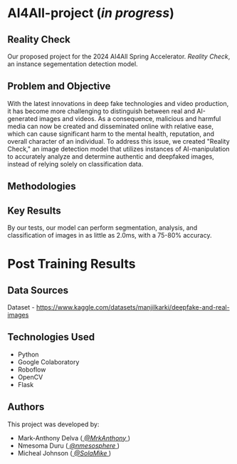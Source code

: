 # AI4All-project (_in progress_)
## Reality Check
Our proposed project for the 2024 AI4All Spring Accelerator. _Reality Check_, an instance segementation detection model.

## Problem and Objective
With the latest innovations in deep fake technologies and video production, it has become more challenging to distinguish between real and AI-generated images and videos. As a consequence, malicious and harmful media can now be created and disseminated online with relative ease, which can cause significant harm to the mental health, reputation, and overall character of an individual. To address this issue, we created "Reality Check," an image detection model that utilizes instances of AI-manipulation to accurately analyze and determine authentic and deepfaked images, instead of relying solely on classification data.

## Methodologies


## Key Results
By our tests, our model can perform segmentation, analysis, and classification of images in as little as 2.0ms, with a 75-80% accuracy.

# Post Training Results

## Data Sources
Dataset - https://www.kaggle.com/datasets/manjilkarki/deepfake-and-real-images

## Technologies Used
- Python
- Google Colaboratory
- Roboflow
- OpenCV
- Flask

## Authors
This project was developed by: 
- Mark-Anthony Delva ([ _@MrkAnthony_ ](https://github.com/MrkAnthony))
- Nmesoma Duru ([ _@nmesosphere_ ](https://github.com/nmesosphere))
- Micheal Johnson ([ _@SolaMike_ ](https://github.com/SolaMike))

